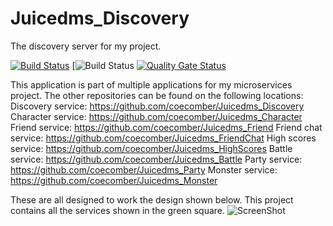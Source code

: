 # Juicedms_Discovery
 The discovery server for my project.

[![Build Status](https://travis-ci.com/coecomber/Juicedms_Discovery.svg)](https://travis-ci.com/coecomber/Juicedms_Discovery) [![Build Status](https://img.shields.io/docker/cloud/build/coecomber/juicedms_discovery) [![Quality Gate Status](https://sonarcloud.io/api/project_badges/measure?project=coecomber_Juicedms_Discovery&metric=alert_status)](https://sonarcloud.io/dashboard?id=coecomber_Juicedms_Discovery)

This application is part of multiple applications for my microservices project. The other repositories can be found on the following locations:
Discovery service: https://github.com/coecomber/Juicedms_Discovery
Character service: https://github.com/coecomber/Juicedms_Character
Friend service: https://github.com/coecomber/Juicedms_Friend
Friend chat service: https://github.com/coecomber/Juicedms_FriendChat
High scores service: https://github.com/coecomber/Juicedms_HighScores
Battle service: https://github.com/coecomber/Juicedms_Battle
Party service: https://github.com/coecomber/Juicedms_Party
Monster service: https://github.com/coecomber/Juicedms_Monster

These are all designed to work the design shown below. This project contains all the services shown in the green square.
![ScreenShot](https://gyazo.com/b9ef1a53df8da2fc537f45af91791046)
